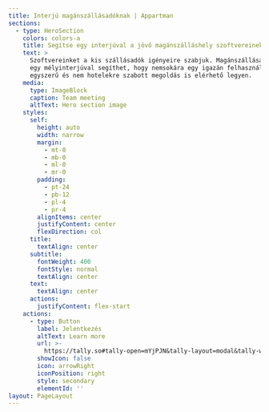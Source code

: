 ```yaml
---
title: Interjú magánszállásadóknak | Appartman
sections:
  - type: HeroSection
    colors: colors-a
    title: Segítse egy interjúval a jövő magánszálláshely szoftvereinek létrejöttét
    text: >
      Szoftvereinket a kis szállásadók igényeire szabjuk. Magánszállásadóként
      egy mélyinterjúval segíthet, hogy nemsokára egy igazán felhasználóbarát,
      egyszerű és nem hotelekre szabott megoldás is elérhető legyen.
    media:
      type: ImageBlock
      caption: Team meeting
      altText: Hero section image
    styles:
      self:
        height: auto
        width: narrow
        margin:
          - mt-0
          - mb-0
          - ml-0
          - mr-0
        padding:
          - pt-24
          - pb-12
          - pl-4
          - pr-4
        alignItems: center
        justifyContent: center
        flexDirection: col
      title:
        textAlign: center
      subtitle:
        fontWeight: 400
        fontStyle: normal
        textAlign: center
      text:
        textAlign: center
      actions:
        justifyContent: flex-start
    actions:
      - type: Button
        label: Jelentkezés
        altText: Learn more
        url: >-
          https://tally.so#tally-open=mYjPJN&tally-layout=modal&tally-width=720&tally-overlay=1
        showIcon: false
        icon: arrowRight
        iconPosition: right
        style: secondary
        elementId: ''
layout: PageLayout
---
```

